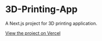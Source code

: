 # 3D-Printing-App

A Next.js project for 3D printing application.

[View the project on Vercel](https://your-vercel-project-link.vercel.app)
